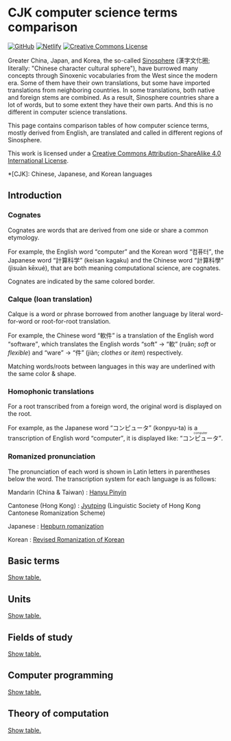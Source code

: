 CJK computer science terms comparison
=====================================

[![GitHub](https://img.shields.io/github/stars/dahlia/cjk-compsci-terms?style=social)][GitHub]
[![Netlify](https://api.netlify.com/api/v1/badges/2ae1a16c-e345-4863-90c0-080e520855a5/deploy-status)][Netlify]
[![Creative Commons License](https://i.creativecommons.org/l/by-sa/4.0/80x15.png)][CC BY-SA 4.0]

Greater China, Japan, and Korea, the so-called [Sinosphere]
(<span lang="zh-Hant">漢字文化圈</span>;
literally: "Chinese character cultural sphere"),
have burrowed many concepts through Sinoxenic vocabularies from the West
since the modern era.  Some of them have their own translations,
but some have imported translations from neighboring countries.
In some translations, both native and foreign stems are combined.
As a result, Sinosphere countries share a lot of words,
but to some extent they have their own parts.
And this is no different in computer science translations.

This page contains comparison tables of how computer science terms,
mostly derived from English, are translated and called in
different regions of Sinosphere.

This work is licensed under a [Creative Commons Attribution-ShareAlike 4.0
International License][CC BY-SA 4.0].

*[CJK]: Chinese, Japanese, and Korean languages

[Sinosphere]: https://en.wikipedia.org/wiki/Sinosphere
[GitHub]: https://github.com/dahlia/cjk-compsci-terms
[Netlify]: https://app.netlify.com/sites/cjk-compsci-terms/deploys
[CC BY-SA 4.0]: https://creativecommons.org/licenses/by-sa/4.0/


<!-- TOC: Contents -->


Introduction
------------

### Cognates

Cognates are words that are derived from one side or share a common
etymology.

For example, the English word <q>computer</q> and the Korean word
<q lang="ko">컴퓨터</q>, the Japanese word <q lang="ja">計算科学</q> (keisan
kagaku) and the Chinese word <q lang="zh">計算科學</q> (jìsuàn kēxué), that
are both meaning computational science, are cognates.

Cognates are indicated by the same colored border.

### <span lang="fr">Calque</span> (loan translation)

Calque is a word or phrase borrowed from another language by literal
word-for-word or root-for-root translation.

For example, the Chinese word <q lang="zh">軟件</q> is a translation of the
English word <q>software</q>, which translates the English words <q>soft</q>
→ <q lang="zh">軟</q> (ruǎn; *soft* or *flexible*) and <q>ware</q> →
<q lang="zh">件</q> (jiàn; *clothes* or *item*) respectively.

Matching words/roots between languages in this way are underlined
with the same color & shape.

### Homophonic translations

For a root transcribed from a foreign word,
the original word is displayed on the root.

For example, as the Japanese word <q lang="ja">コンピュータ</q> (konpyu-ta)
is a transcription of English word <q>computer</q>, it is displayed like:
<q lang="ja"><ruby>コンピュータ<rt lang="en">computer</rt></ruby></q>.

### Romanized pronunciation

The pronunciation of each word is shown in Latin letters in parentheses
below the word.  The transcription system for each language is as follows:

Mandarin (China & Taiwan)
:   [Hanyu Pinyin]

Cantonese (Hong Kong)
:   [Jyutping] (Linguistic Society of Hong Kong Cantonese Romanization Scheme)

Japanese
:   [Hepburn romanization]

Korean
:   [Revised Romanization of Korean][RR]

[Hanyu Pinyin]: https://en.wikipedia.org/wiki/Pinyin
[Jyutping]: https://en.wikipedia.org/wiki/Jyutping
[Hepburn romanization]: https://en.wikipedia.org/wiki/Hepburn_romanization
[RR]: https://korean.go.kr/front_eng/roman/roman_01.do


Basic terms
-----------

[Show table.](basic.yaml)


Units
-----

[Show table.](units.yaml)


Fields of study
---------------

[Show table.](studies.yaml)


Computer programming
--------------------

[Show table.](programming.yaml)


Theory of computation
---------------------

[Show table.](theory-comp.yaml)

